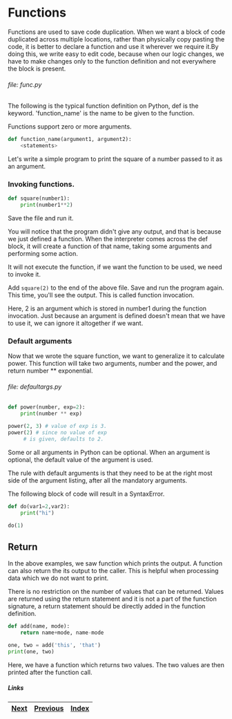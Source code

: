 # Functions

Functions are used to save code duplication. When we want a block of code duplicated across multiple locations, rather than physically copy pasting the code, it is better to declare a function and use it wherever we require it.By doing this, we write easy to edit code, because when our logic changes, we have to make changes only to the function definition and not everywhere the block is present.

###### file: func.py

The following is the typical function definition on Python, def is the keyword. 'function\_name' is the name to be given to the function.

Functions support zero or more arguments.

```python
def function_name(argument1, argument2):
    <statements>
```

Let's write a simple program to print the square of a number passed to it as an argument.

### Invoking functions.

```python
def square(number1):
    print(number1**2)
```

Save the file and run it. 

You will notice that the program didn't give any output, and that is because we just defined a function. When the interpreter comes across the def block, it will create a function of that name, taking some arguments and performing some action. 

It will not execute the function, if we want the function to be used, we need to invoke it.

Add `square(2)` to the end of the above file. Save and run the program again. This time, you'll see the output. This is called function invocation.

Here, 2 is an argument which is stored in number1 during the function invocation. Just because an argument is defined doesn't mean that we have to use it, we can ignore it altogether if we want.

### Default arguments

Now that we wrote the square function, we want to generalize it to calculate power. This function will take two arguments, number and the power, and return number \*\* exponential.

###### file: defaultargs.py

```python
def power(number, exp=2):
    print(number ** exp)

power(2, 3) # value of exp is 3.
power(2) # since no value of exp
	 # is given, defaults to 2.
```

Some or all arguments in Python can be optional. When an argument is optional, the default value of the argument is used.

The rule with default arguments is that they need to be at the right most side of the argument listing, after all the mandatory arguments.

The following block of code will result in a SyntaxError.
```python
def do(var1=2,var2):
    print("hi")

do(1)
```

## Return
In the above examples, we saw function which prints the output. A function can also return the its output to the caller. This is helpful when processing data which we do not want to print.

There is no restriction on the number of values that can be returned. Values are returned using the return statement and it is not a part of the function signature, a return statement should be directly added in the function definition.

```python
def add(name, mode):
    return name+mode, name-mode

one, two = add('this', 'that')
print(one, two)
```

Here, we have a function which returns two values. The two values are then printed after the function call.

##### Links

|[Next](10-task.md) | [Previous](08-exception.md) |  [Index](../SUMMARY.md)
| ----| ----| ----| 
